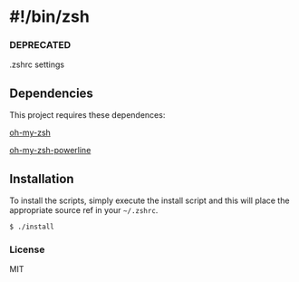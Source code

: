 # #!/bin/zsh

### DEPRECATED

.zshrc settings

## Dependencies

This project requires these dependences:

[oh-my-zsh](https://github.com/robbyrussell/oh-my-zsh/)

[oh-my-zsh-powerline](https://github.com/dtrip/oh-my-zsh-powerline-theme)

## Installation

To install the scripts, simply execute the install script and this will place the appropriate source ref in your `~/.zshrc`.

```
$ ./install
```

### License
MIT
